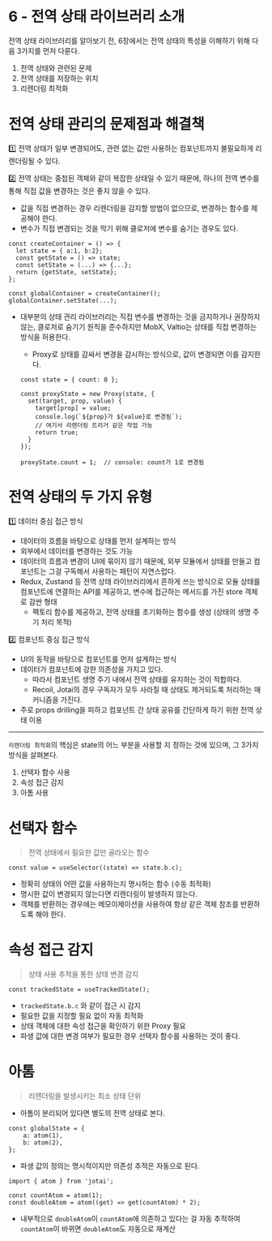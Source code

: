 # 6 - 전역 상태 라이브러리 소개

전역 상태 라이브러리를 알아보기 전, 6장에서는 전역 상태의 특성을 이해하기 위해 다음 3가지를 먼저 다룬다.

1. 전역 상태와 관련된 문제
2. 전역 상태를 저장하는 위치
3. 리렌더링 최적화

# 전역 상태 관리의 문제점과 해결책

1️⃣ 전역 상태가 일부 변경되어도, 관련 없는 값만 사용하는 컴포넌트까지 불필요하게 리렌더링될 수 있다. 

2️⃣ 전역 상태는 중첩된 객체와 같이 복잡한 상태일 수 있기 때문에, 하나의 전역 변수를 통해 직접 값을 변경하는 것은 좋지 않을 수 있다.

- 값을 직접 변경하는 경우 리렌더링을 감지할 방법이 없으므로, 변경하는 함수를 제공해야 한다.
- 변수가 직접 변경되는 것을 막기 위해 클로저에 변수를 숨기는 경우도 있다.

```tsx
const createContainer = () => {
  let state = { a:1, b:2};
  const getState = () => state;
  const setState = (...) => {...};
  return {getState, setState};
};

const globalContainer = createContainer();
globalContainer.setState(...);
```

- 대부분의 상태 관리 라이브러리는 직접 변수를 변경하는 것을 금지하거나 권장하지 않는, 클로저로 숨기기 원칙을 준수하지만 MobX, Valtio는 상태를 직접 변경하는 방식을 허용한다.
    - Proxy로 상태를 감싸서 변경을 감시하는 방식으로, 값이 변경되면 이를 감지한다.
    
    ```tsx
    const state = { count: 0 };
    
    const proxyState = new Proxy(state, {
      set(target, prop, value) {
        target[prop] = value;
        console.log(`${prop}가 ${value}로 변경됨`);
        // 여기서 리렌더링 트리거 같은 작업 가능
        return true;
      }
    });
    
    proxyState.count = 1;  // console: count가 1로 변경됨
    ```
    

# 전역 상태의 두 가지 유형

1️⃣ 데이터 중심 접근 방식

- 데이터의 흐름을 바탕으로 상태를 먼저 설계하는 방식
- 외부에서 데이터를 변경하는 것도 가능
- 데이터의 흐름과 변경이 UI에 묶이지 않기 때문에, 외부 모듈에서 상태를 만들고 컴포넌트는 그걸 구독해서 사용하는 패턴이 자연스럽다.
- Redux, Zustand 등 전역 상태 라이브러리에서 흔하게 쓰는 방식으로 모듈 상태를 컴포넌트에 연결하는 API를 제공하고, 변수에 접근하는 메서드를 가진 store 객체로 감싼 형태
    - 팩토리 함수를 제공하고, 전역 상태를 초기화하는 함수를 생성 (상태의 생명 주기 처리 목적)

2️⃣ 컴포넌트 중심 접근 방식

- UI의 동작을 바탕으로 컴포넌트를 먼저 설계하는 방식
- 데이터가 컴포넌트에 강한 의존성을 가지고 있다.
    - 따라서 컴포넌트 생명 주기 내에서 전역 상태를 유지하는 것이 적합하다.
    - Recoil, Jotai의 경우 구독자가 모두 사라질 때 상태도 제거되도록 처리하는 매커니즘을 가진다.
- 주로 props drilling을 피하고 컴포넌트 간 상태 공유를 간단하게 하기 위한 전역 상태 이용

---

`리렌더링 최적화`의 핵심은 state의 어느 부분을 사용할 지 정하는 것에 있으며, 그 3가지 방식을 살펴본다.

1. 선택자 함수 사용
2. 속성 접근 감지
3. 아톰 사용

# 선택자 함수

> 전역 상태에서 필요한 값만 골라오는 함수
> 

```tsx
const value = useSelector((state) => state.b.c);
```

- 정확히 상태의 어떤 값을 사용하는지 명시하는 함수 (수동 최적화)
- 명시한 값이 변경되지 않는다면 리렌더링이 발생하지 않는다.
- 객체를 반환하는 경우에는 메모이제이션을 사용하여 항상 같은 객체 참조를 반환하도록 해야 한다.

# 속성 접근 감지

> 상태 사용 추적을 통한 상태 변경 감지
> 

```tsx
const trackedState = useTrackedState();
```

- `trackedState.b.c` 와 같이 접근 시 감지
- 필요한 값을 지정할 필요 없이 자동 최적화
- 상태 객체에 대한 속성 접근을 확인하기 위한 Proxy 필요
- 파생 값에 대한 변경 여부가 필요한 경우 선택자 함수를 사용하는 것이 좋다.

# 아톰

> 리렌더링을 발생시키는 최소 상태 단위
> 
- 아톰이 분리되어 있다면 별도의 전역 상태로 본다.

```tsx
const globalState = {
	a: atom(1),
	b: atom(2),
};
```

- 파생 값의 정의는 명시적이지만 의존성 추적은 자동으로 된다.

```tsx
import { atom } from 'jotai';

const countAtom = atom(1);
const doubleAtom = atom((get) => get(countAtom) * 2);
```

- 내부적으로 `doubleAtom`이 `countAtom`에 의존하고 있다는 걸 자동 추적하여 `countAtom`이 바뀌면 `doubleAtom`도 자동으로 재계산